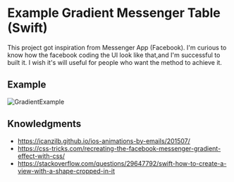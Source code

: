 # Example Gradient Messenger Table (Swift)
This project got inspiration from Messenger App (Facebook). I'm curious to know how the facebook coding the UI look like that,and I'm successful to built it. I wish it's will useful for people who want the method to achieve it. 

## Example

![GradientExample](https://user-images.githubusercontent.com/28912830/54743344-7e07f700-4bf6-11e9-807e-f27cf183a83d.gif)

## Knowledgments

* https://icanzilb.github.io/ios-animations-by-emails/201507/
* https://css-tricks.com/recreating-the-facebook-messenger-gradient-effect-with-css/
* https://stackoverflow.com/questions/29647792/swift-how-to-create-a-view-with-a-shape-cropped-in-it
